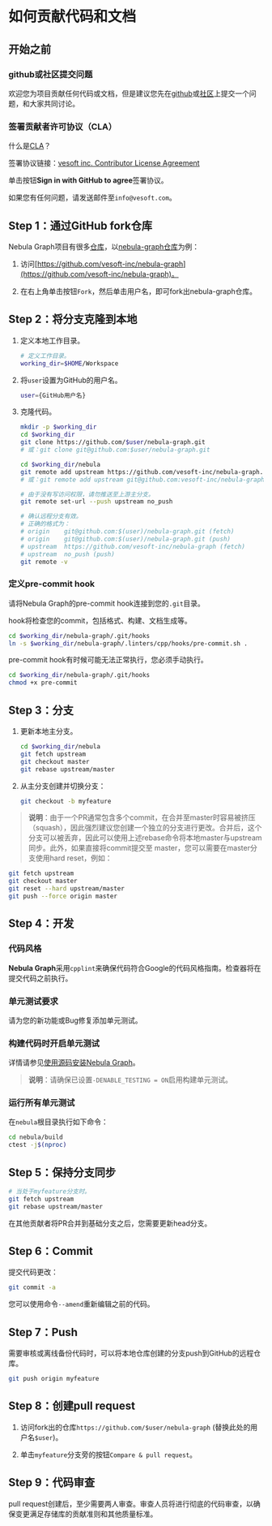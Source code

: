 # 如何贡献代码和文档

## 开始之前

### github或社区提交问题

欢迎您为项目贡献任何代码或文档，但是建议您先在[github](https://github.com/vesoft-inc/nebula-graph)或[社区](https://discuss.nebula-graph.io/)上提交一个问题，和大家共同讨论。

### 签署贡献者许可协议（CLA）

什么是[CLA](https://www.apache.org/licenses/contributor-agreements.html)？

签署协议链接：[vesoft inc. Contributor License Agreement](https://cla-assistant.io/vesoft-inc/)

单击按钮**Sign in with GitHub to agree**签署协议。

如果您有任何问题，请发送邮件至`info@vesoft.com`。

## Step 1：通过GitHub fork仓库

Nebula Graph项目有很多[仓库](https://github.com/vesoft-inc)，以[nebula-graph仓库](https://github.com/vesoft-inc/nebula-graph)为例：

1. 访问[https://github.com/vesoft-inc/nebula-graph](https://github.com/vesoft-inc/nebula-graph)。

2. 在右上角单击按钮`Fork`，然后单击用户名，即可fork出nebula-graph仓库。

## Step 2：将分支克隆到本地

1. 定义本地工作目录。

    ```bash
    # 定义工作目录。
    working_dir=$HOME/Workspace
    ```

2. 将`user`设置为GitHub的用户名。

    ```bash
    user={GitHub用户名}
    ```

3. 克隆代码。

    ```bash
    mkdir -p $working_dir
    cd $working_dir
    git clone https://github.com/$user/nebula-graph.git
    # 或：git clone git@github.com:$user/nebula-graph.git

    cd $working_dir/nebula
    git remote add upstream https://github.com/vesoft-inc/nebula-graph.git
    # 或：git remote add upstream git@github.com:vesoft-inc/nebula-graph.git

    # 由于没有写访问权限，请勿推送至上游主分支。
    git remote set-url --push upstream no_push

    # 确认远程分支有效。
    # 正确的格式为：
    # origin    git@github.com:$(user)/nebula-graph.git (fetch)
    # origin    git@github.com:$(user)/nebula-graph.git (push)
    # upstream  https://github.com/vesoft-inc/nebula-graph (fetch)
    # upstream  no_push (push)
    git remote -v
    ```

### 定义pre-commit hook

请将Nebula Graph的pre-commit hook连接到您的`.git`目录。

hook将检查您的commit，包括格式、构建、文档生成等。

```bash
cd $working_dir/nebula-graph/.git/hooks
ln -s $working_dir/nebula-graph/.linters/cpp/hooks/pre-commit.sh .
```

pre-commit hook有时候可能无法正常执行，您必须手动执行。

```bash
cd $working_dir/nebula-graph/.git/hooks
chmod +x pre-commit
```

## Step 3：分支

1. 更新本地主分支。

    ```bash
    cd $working_dir/nebula
    git fetch upstream
    git checkout master
    git rebase upstream/master
    ```

2. 从主分支创建并切换分支：

    ```bash
    git checkout -b myfeature
    ```

>**说明**：由于一个PR通常包含多个commit，在合并至master时容易被挤压（squash），因此强烈建议您创建一个独立的分支进行更改。合并后，这个分支可以被丢弃，因此可以使用上述rebase命令将本地master与upstream同步。此外，如果直接将commit提交至 master，您可以需要在master分支使用hard reset，例如：

```bash
git fetch upstream
git checkout master
git reset --hard upstream/master
git push --force origin master
```

## Step 4：开发

### 代码风格

**Nebula Graph**采用`cpplint`来确保代码符合Google的代码风格指南。检查器将在提交代码之前执行。

### 单元测试要求

请为您的新功能或Bug修复添加单元测试。

### 构建代码时开启单元测试

详情请参见[使用源码安装Nebula Graph](../4.deployment-and-installation/2.compile-and-install-nebula-graph/1.install-nebula-graph-by-compiling-the-source-code.md)。

>**说明**：请确保已设置`-DENABLE_TESTING = ON`启用构建单元测试。

### 运行所有单元测试

在`nebula`根目录执行如下命令：

```bash
cd nebula/build
ctest -j$(nproc)
```

## Step 5：保持分支同步

```bash
# 当处于myfeature分支时。
git fetch upstream
git rebase upstream/master
```

在其他贡献者将PR合并到基础分支之后，您需要更新head分支。

## Step 6：Commit

提交代码更改：

```bash
git commit -a
```

您可以使用命令`--amend`重新编辑之前的代码。

## Step 7：Push

需要审核或离线备份代码时，可以将本地仓库创建的分支push到GitHub的远程仓库。

```bash
git push origin myfeature
```

## Step 8：创建pull request

1. 访问fork出的仓库`https://github.com/$user/nebula-graph` (替换此处的用户名`$user`)。

2. 单击`myfeature`分支旁的按钮`Compare & pull request`。

## Step 9：代码审查

pull request创建后，至少需要两人审查。审查人员将进行彻底的代码审查，以确保变更满足存储库的贡献准则和其他质量标准。
